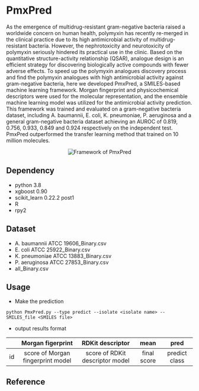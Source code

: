 # PmxPred

As the emergence of multidrug-resistant gram-negative bacteria raised a worldwide concern on human health, polymyxin has recently re-merged in the clinical practice due to its high antimicrobial activity of multidrug-resistant bacteria. However, the nephrotoxicity and neurotoxicity of polymyxin seriously hindered its practical use in the clinic. Based on the quantitative structure-activity relationship (QSAR), analogue design is an efficient strategy for discovering biologically active compounds with fewer adverse effects. To speed up the polymyxin analogues discovery process and find the polymyxin analogues with high antimicrobial activity against gram-negative bacteria, here we developed PmxPred, a SMILES-based machine learning framework. Morgan fingerprint and physicochemical descriptors were used for the molecular representation, and the ensemble machine learning model was utilized for the antimicrobial activity prediction. This framework was trained and evaluated on a gram-negative bacteria dataset, including A. baumannii, E. coli, K. pneumoniae, P. aeruginosa and a general gram-negative bacteria dataset achieving an AUROC of 0.819, 0.756, 0.933, 0.849 and 0.924 respectively on the independent test. PmxPred outperformed the transfer learning method that trained on 10 million molecules.

<div align=center><img  src ="https://user-images.githubusercontent.com/49023946/182499438-32d86b90-983b-498d-ac68-34ce5b46321f.png" alt="Framework of PmxPred"></div>



## Dependency
* python 3.8
* xgboost 0.90
* scikit_learn 0.22.2 post1
* R 
* rpy2

## Dataset
* A. baumannii ATCC 19606_Binary.csv
* E. coli ATCC 25922_Binary.csv
* K. pneumoniae ATCC 13883_Binary.csv
* P. aeruginosa ATCC 27853_Binary.csv
* all_Binary.csv


## Usage



* Make the prediction 
```
python PmxPred.py --type predict --isolate <isolate name> --SMILES_file <SMILES file>  
```



* output results format

||Morgan figerprint|RDKit descriptor|mean|pred|
| ---------- | :-----------:  | :-----------: | :-----------: | :-----------: |
|id|score of Morgan fingerprint model|score of RDKit descriptor model|final score|predict class|

## Reference
  
